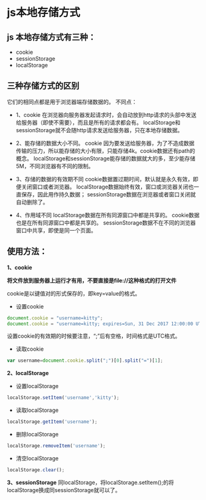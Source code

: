 # js本地存储方式

## js 本地存储方式有三种：
* cookie
* sessionStorage
* localStorage
## 三种存储方式的区别
它们的相同点都是用于浏览器端存储数据的。
不同点：

* 1、cookie 在浏览器向服务器发起请求时，会自动放到http请求的头部中发送给服务器（即使不需要），而且是所有的请求都会有。
localStorage和sessionStorage就不会随http请求发送给服务器，只在本地存储数据。

* 2、能存储的数据大小不同。
cookie 因为要发送给服务器，为了不造成数据传输的压力，所以能存储的大小有限，只能存储4k。cookie数据还有path的概念。
localStorage和sessionStorage能存储的数据就大的多，至少能存储5M，不同浏览器有不同的限制。

* 3、存储的数据的有效期不同
cookie数据置过期时间，默认就是永久有效，即便关闭窗口或者浏览器。
localStorage数据始终有效，窗口或浏览器关闭也一直保存，因此用作持久数据；
sessionStorage数据在浏览器或者窗口关闭就自动删除了。

* 4、作用域不同
localStorage数据在所有同源窗口中都是共享的。
cookie数据也是在所有同源窗口中都是共享的。
sessionStorage数据不在不同的浏览器窗口中共享，即使是同一个页面。


## 使用方法：
**1、cookie**

**将文件放到服务器上运行才有用，不要直接是file://这种格式的打开文件**

cookie是以键值对的形式保存的，即key=value的格式。

* 设置cookie
```js
document.cookie = "username=kitty";
document.cookie = "username=kitty; expires=Sun, 31 Dec 2017 12:00:00 UTC; path=/"; //设置时间和路径
```

设置cookie的有效期的时候要注意，“;”后有空格，时间格式是UTC格式。

* 读取cookie
```js
var username=document.cookie.split(";")[0].split("=")[1];
```

**2、localStorage**

* 设置localStorage
```js
localStorage.setItem('username','kitty');
```

* 读取localStorage
```js
localStorage.getItem('username');
```

* 删除localStorage
```js
localStorage.removeItem('username');
```

* 清空localStorage
```js
localStorage.clear();
```

**3、sessionStorage**
同localStorage，将localStorage.setItem();的将localStorage换成同sessionStorage就可以了。